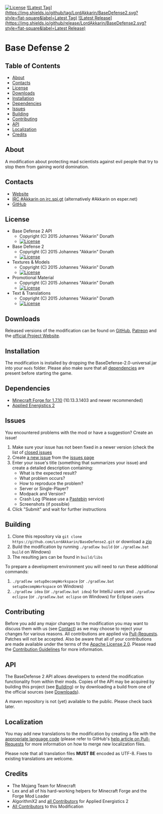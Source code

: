 [![License](https://img.shields.io/github/license/LordAkkarin/BaseDefense2.svg?style=flat-square)](https://www.apache.org/licenses/LICENSE-2.0.txt)
[![Latest Tag](https://img.shields.io/github/tag/LordAkkarin/BaseDefense2.svg?style=flat-square&label=Latest Tag)](https://github.com/LordAkkarin/BaseDefense2/tags)
[![Latest Release](https://img.shields.io/github/release/LordAkkarin/BaseDefense2.svg?style=flat-square&label=Latest Release)](https://github.com/LordAkkarin/BaseDefense2/releases)

Base Defense 2
==============

Table of Contents
-----------------
* [About](#about)
* [Contacts](#contacts)
* [License](#license)
* [Downloads](#downloads)
* [Installation](#installation)
* [Dependencies](#dependencies)
* [Issues](#issues)
* [Building](#building)
* [Contributing](#contributing)
* [API](#api)
* [Localization](#localization)
* [Credits](#credits)

About
-----

A modification about protecting mad scientists against evil people that try to stop them from gaining world domination.

Contacts
--------

* [Website](https://mcbd.spud.rocks)
* [IRC #Akkarin on irc.spi.gt](http://irc.spi.gt/iris/?nick=Guest....&channels=Akkarin&prompt=1) (alternatively #Akkarin on esper.net)
* [GitHub](https://github.com/LordAkkarin/BaseDefense2)

License
-------

* Base Defense 2 API
  - Copyright (C) 2015 Johannes "Akkarin" Donath
  - [![License](https://img.shields.io/badge/License-Apache%202.0-blue.svg?style=flat-square)](https://www.apache.org/licenses/LICENSE-2.0.txt)
* Base Defense 2
  - Copyright (C) 2015 Johannes "Akkarin" Donath
  - [![License](https://img.shields.io/badge/License-Apache%202.0-blue.svg?style=flat-square)](https://www.apache.org/licenses/LICENSE-2.0.txt)
* Textures & Models
  - Copyright (C) 2015 Johannes "Akkarin" Donath
  - [![License](https://img.shields.io/badge/License-Apache%202.0-blue.svg?style=flat-square)](https://www.apache.org/licenses/LICENSE-2.0.txt)
* Promotional Material
  - Copyright (C) 2015 Johannes "Akkarin" Donath
  - [![License](https://img.shields.io/badge/License-CC%20BY--SA-red.svg?style=flat-square)](http://creativecommons.org/licenses/by-sa/4.0/)
* Text & Translations
  - Copyright (C) 2015 Johannes "Akkarin" Donath
  - [![License](https://img.shields.io/badge/License-Apache%202.0-blue.svg?style=flat-square)](https://www.apache.org/licenses/LICENSE-2.0.txt)

Downloads
---------

Released versions of the modification can be found on [GitHub](https://github.com/LordAkkarin/BaseDefense2/releases),
[Patreon](https://www.patreon.com/Akkarin) and the [official Project Website](https://mcbd.spud.rocks).

Installation
------------

The modification is installed by dropping the BaseDefense-2.0-universal.jar into your ```mods``` folder. Please also
make sure that all [dependencies](#dependencies) are present before starting the game.

Dependencies
------------

* [Minecraft Forge for 1.7.10](http://files.minecraftforge.net/) (10.13.3.1403 and newer recommended)
* [Applied Energistics 2](https://github.com/AppliedEnergistics/Applied-Energistics-2)

Issues
------

You encountered problems with the mod or have a suggestion? Create an issue!

1. Make sure your issue has not been fixed in a newer version (check the list of [closed issues](https://github.com/LordAkkarin/BaseDefense2/issues?q=is%3Aissue+is%3Aclosed)
1. Create [a new issue](https://github.com/LordAkkarin/BaseDefense2/issues/new) from the [issues page](https://github.com/LordAkkarin/BaseDefense2/issues)
1. Enter your issue's title (something that summarizes your issue) and create a detailed description containing:
   - What is the expected result?
   - What problem occurs?
   - How to reproduce the problem?
   - Server or Single-Player?
   - Modpack and Version?
   - Crash Log (Please use a [Pastebin](http://www.pastebin.com) service)
   - Screenshots (if possible)
1. Click "Submit" and wait for further instructions

Building
--------

1. Clone this repository via ```git clone https://github.com/LordAkkarin/BaseDefense2.git``` or download a [zip](https://github.com/LordAkkarin/BaseDefense2/archive/master.zip)
1. Build the modification by running ```./gradlew build``` (or ```./gradlew.bat build``` on Windows)
1. The resulting jars can be found in ```build/libs```

To prepare a development environment you will need to run these additional commands:
1. ```./gradlew setupDecompWorkspace``` (or ```./gradlew.bat setupDecompWorkspace``` on Windows)
1. ```./gradlew idea``` (or ```./gradlew.bat idea```) for IntelliJ users and ```./gradlew eclipse``` (or ```./gradlew.bat eclipse``` on Windows) for Eclipse users

Contributing
------------

Before you add any major changes to the modification you may want to discuss them with us (see [Contact](#contact)) as
we may choose to reject your changes for various reasons. All contributions are applied via [Pull-Requests](https://help.github.com/articles/creating-a-pull-request).
Patches will not be accepted. Also be aware that all of your contributions are made available under the terms of the
[Apache License 2.0](https://www.apache.org/licenses/LICENSE-2.0.txt). Please read the [Contribution Guidelines](Contributing.md)
for more information.

API
---
The BaseDefense 2 API allows developers to extend the modification functionality from within their mods. Copies of the
API may be acquired by building this project (see [Building](#building)) or by downloading a build from one of the
official sources (see [Downloads](#downloads)).

A maven repository is not (yet) available to the public. Please check back later.

Localization
------------

You may add new translations to the modification by creating a file with the [appropriate language code](http://download1.parallels.com/SiteBuilder/Windows/docs/3.2/en_US/sitebulder-3.2-win-sdk-localization-pack-creation-guide/30801.htm)
(please refer to GitHub's [help article on Pull-Requests](https://help.github.com/articles/creating-a-pull-request) for
more information on how to merge new localization files.

Please note that all translation files **MUST BE** encoded as UTF-8. Fixes to existing translations are welcome.

Credits
-------

* The Mojang Team for Minecraft
* Lex and all of his hard-working helpers for Minecraft Forge and the Forge Mod Loader
* AlgorithmX2 and [all Contributors](https://github.com/AppliedEnergistics/Applied-Energistics-2/graphs/contributors) for Applied Energistics 2
* [All Contributors](https://github.com/LordAkkarin/BaseDefense2/graphs/contributors) to this Modification
